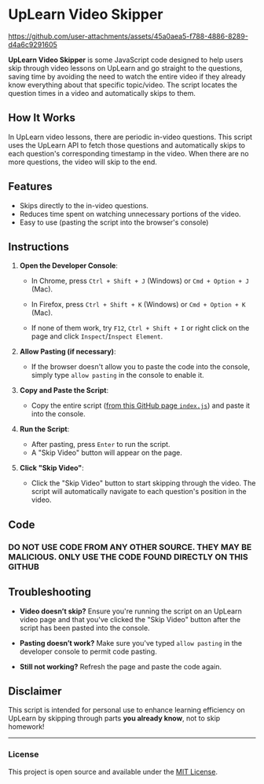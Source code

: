 # UpLearn Video Skipper



https://github.com/user-attachments/assets/45a0aea5-f788-4886-8289-d4a6c9291605



**UpLearn Video Skipper** is some JavaScript code designed to help users skip through video lessons on UpLearn and go straight to the questions, saving time by avoiding the need to watch the entire video if they already know everything about that specific topic/video. The script locates the question times in a video and automatically skips to them.

## How It Works

In UpLearn video lessons, there are periodic in-video questions. This script uses the UpLearn API to fetch those questions and automatically skips to each question's corresponding timestamp in the video. When there are no more questions, the video will skip to the end.

## Features
- Skips directly to the in-video questions.
- Reduces time spent on watching unnecessary portions of the video.
- Easy to use (pasting the script into the browser's console)

## Instructions

1. **Open the Developer Console**:
    - In Chrome, press `Ctrl + Shift + J` (Windows) or `Cmd + Option + J` (Mac).
    - In Firefox, press `Ctrl + Shift + K` (Windows) or `Cmd + Option + K` (Mac).
  
    - If none of them work, try `F12`, `Ctrl + Shift + I` or right click on the page and click `Inspect`/`Inspect Element`.

2. **Allow Pasting (if necessary)**:
    - If the browser doesn't allow you to paste the code into the console, simply type `allow pasting` in the console to enable it.

3. **Copy and Paste the Script**:
    - Copy the entire script ([from this GitHub page `index.js`](https://github.com/itsme12453/UpLearn-Video-Skipper/blob/main/index.js)) and paste it into the console.

4. **Run the Script**:
    - After pasting, press `Enter` to run the script.
    - A "Skip Video" button will appear on the page.

5. **Click "Skip Video"**:
    - Click the "Skip Video" button to start skipping through the video. The script will automatically navigate to each question's position in the video.

## Code

### DO NOT USE CODE FROM ANY OTHER SOURCE. THEY MAY BE MALICIOUS. ONLY USE THE CODE FOUND DIRECTLY ON THIS GITHUB

## Troubleshooting

- **Video doesn’t skip?** Ensure you're running the script on an UpLearn video page and that you've clicked the "Skip Video" button after the script has been pasted into the console.
- **Pasting doesn’t work?** Make sure you've typed `allow pasting` in the developer console to permit code pasting.

- **Still not working?** Refresh the page and paste the code again.

## Disclaimer

This script is intended for personal use to enhance learning efficiency on UpLearn by skipping through parts **you already know**, not to skip homework!

---

### License

This project is open source and available under the [MIT License](LICENSE).
